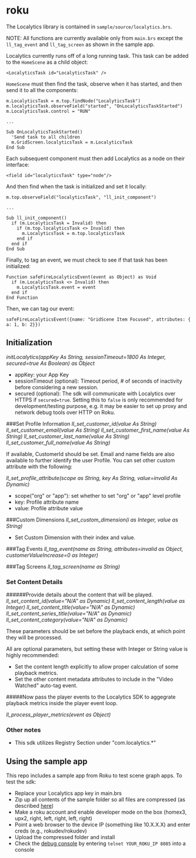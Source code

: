 # roku

The Localytics library is contained in `sample/source/localytics.brs`.

NOTE: All functions are currently available only from `main.brs` except the `ll_tag_event` and `ll_tag_screen` as shown in the sample app.

Localytics currently runs off of a long running task. This task can be added to the `HomeScene` as a child object:
```
<LocalyticsTask id="LocalyticsTask" />
```
`HomeScene` must then find the task, observe when it has started, and then send it to all the components:
```
m.LocalyticsTask = m.top.findNode("LocalyticsTask")
m.localyticsTask.observeField("started", "OnLocalyticsTaskStarted")
m.LocalyticsTask.control = "RUN"

...

Sub OnLocalyticsTaskStarted()
  'Send task to all children
  m.GridScreen.localyticsTask = m.LocalyticsTask
End Sub

```
Each subsequent component must then add Localytics as a node on their interface:
```
<field id="localyticsTask" type="node"/>
```
And then find when the task is initialized and set it locally:
```
m.top.observeField("localyticsTask", "ll_init_component")

...

Sub ll_init_component()
  if (m.LocalyticsTask = Invalid) then
    if (m.top.localyticsTask <> Invalid) then
      m.LocalyticsTask = m.top.localyticsTask
    end if
  end if
End Sub

```
Finally, to tag an event, we must check to see if that task has been initialized:
```
Function safeFireLocalyticsEvent(event as Object) as Void
  if (m.LocalyticsTask <> Invalid) then
    m.LocalyticsTask.event = event
  end if
End Function
```
Then, we can tag our event:
```
safeFireLocalyticsEvent({name: "GridScene Item Focused", attributes: { a: 1, b: 2}})
```

## Initialization
*initLocalytics(appKey As String, sessionTimeout=1800 As Integer, secured=true As Boolean) as Object*
* appKey: your App Key
* sessionTimeout (optional): Timeout period, # of seconds of inactivity before considering a new session.
* secured (optional): The sdk will communicate with Localytics over HTTPS if `secured=true`. Setting this to `false` is only recommended for development/testing purpose, e.g. it may be easier to set up proxy and network debug tools over HTTP on Roku.

###Set Profile Information
*ll_set_customer_id(value As String)*
*ll_set_customer_email(value As String)*
*ll_set_customer_first_name(value As String)*
*ll_set_customer_last_name(value As String)*
*ll_set_customer_full_name(value As String)*

If available, CustomerId should be set. Email and name fields are also available to further identify the user Profile.
You can set other custom attribute with the following:

*ll_set_profile_attribute(scope as String, key As String, value=invalid As Dynamic)*
* scope("org" or "app"): set whether to set "org" or "app" level profile
* key: Profile attribute name
* value: Profile attribute value

###Custom Dimensions
*ll_set_custom_dimension(i as Integer, value as String)*
* Set Custom Dimension with their index and value.

###Tag Events
*ll_tag_event(name as String, attributes=invalid as Object, customerValueIncrease=0 as Integer)*

###Tag Screens
*ll_tag_screen(name as String)*

### Set Content Details
######Provide details about the content that will be played.
*ll_set_content_id(value="N/A" as Dynamic)*
*ll_set_content_length(value as Integer)*
*ll_set_content_title(value="N/A" as Dynamic)*
*ll_set_content_series_title(value="N/A" as Dynamic)*
*ll_set_content_category(value="N/A" as Dynamic)*

These parameters should be set before the playback ends, at which point they will be processed.

All are optional parameters, but setting these with Integer or String value is highly recommended:
* Set the content length explicitly to allow proper calculation of some playback metrics.
* Set the other content metadata attributes to include in the "Video Watched" auto-tag event.

#####Now pass the player events to the Localytics SDK to aggegrate playback metrics inside the player event loop.

*ll_process_player_metrics(event as Object)*

### Other notes
* This sdk utilizes Registry Section under "com.localytics.\*"

## Using the sample app
This repo includes a sample app from Roku to test scene graph apps. To test the sdk:
* Replace your Localytics app key in main.brs
* Zip up all contents of the sample folder so all files are compressed (as described [here](https://blog.roku.com/developer/2016/02/04/hello-world/))
* Make a roku account and enable developer mode on the box (homex3, upx2, right, left, right, left, right)
* Point a web browser to the device IP (something like 10.X.X.X) and enter creds (e.g., rokudev/rokudev)
* Upload the compressed folder and install
* Check the [debug console](https://sdkdocs.roku.com/display/sdkdoc/Debugging+Your+Application) by entering `telnet YOUR_ROKU_IP 8085` into a console
